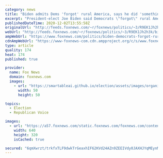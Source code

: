 ```yaml
---
category: news
title: "Biden admits Dems 'forgot' rural America, says he did 'something good for the country' by beating Trump"
excerpt: "President-elect Joe Biden said Democrats \"forgot\" rural America in an interview with New York Times opinion columnist Thomas L. Friedman published Wednesday."
publishedDateTime: 2020-12-02T13:55:58Z
originalUrl: "http://feeds.foxnews.com/~r/foxnews/politics/~3/R9EK1Jh2h3k/biden-democrats-forgot-rural-america"
webUrl: "http://feeds.foxnews.com/~r/foxnews/politics/~3/R9EK1Jh2h3k/biden-democrats-forgot-rural-america"
ampWebUrl: "https://www.foxnews.com/politics/biden-democrats-forgot-rural-america.amp"
cdnAmpWebUrl: "https://www-foxnews-com.cdn.ampproject.org/c/s/www.foxnews.com/politics/biden-democrats-forgot-rural-america.amp"
type: article
quality: 174
heat: 174
published: true

provider:
  name: Fox News
  domain: foxnews.com
  images:
    - url: "https://smartableai.github.io/election/assets/images/organizations/foxnews.com-50x50.jpg"
      width: 50
      height: 50

topics:
  - Election
  - Republican Voice

images:
  - url: "https://a57.foxnews.com/static.foxnews.com/foxnews.com/content/uploads/2020/10/640/320/AP20274669148826.jpg?ve=1&tl=1"
    width: 640
    height: 320
    isCached: true

secured: "6qmXwrzt/trkfxTLF9dwkTrGeaxhIF62KVd24AZn9ZEEIVdy0JAXHJYqMEynMghnEmJoIPKVaAKWJX8JpH9eIzX/WiQ5ithY8s9bPmhRfEkqImdBTbZifzlzSZrYzawEm+Osm293tjretsNXkH20jVGTuKczUoA001Uxc5MCkI6SiJAJ+5zXGIwYgDL0Csh28TSKU6CxjGLtmFjEB/lpiMrbDqd/b7C/ZUKLPWMotTP5U1lQWTLCqDNF687c9VjaKyz4Sa7jOv7T45tfCCv1pJNWQ0CWae/VS+XyNRi/PmmdgdK5iASnwYNXOxPR8A1cOpL3lwU71Wv85tETbeTjJAXwAb/mh9cZUuQwPYUOyhk=;kt9mH7jL/WHHVd9/qjMyLg=="
---
```


